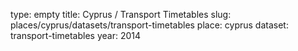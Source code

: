 type: empty
title: Cyprus / Transport Timetables
slug: places/cyprus/datasets/transport-timetables
place: cyprus
dataset: transport-timetables
year: 2014
